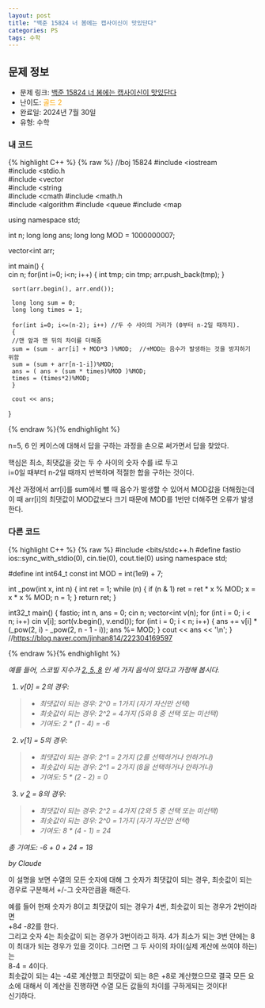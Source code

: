 ```yaml
---
layout: post
title: "백준 15824 너 봄에는 캡사이신이 맛있단다"
categories: PS
tags: 수학
---
```


## 문제 정보
- 문제 링크: [백준 15824 너 봄에는 캡사이신이 맛있단다](https://www.acmicpc.net/problem/15824)
- 난이도: <span style="color:#FFA500">골드 2</span>
- 완료일: 2024년 7월 30일
- 유형: 수학

### 내 코드

{% highlight C++ %} {% raw %}
//boj 15824
#include <iostream	
#include <stdio.h	
#include <vector	
#include <string	
#include <cmath	
#include <math.h	
#include <algorithm	
#include <queue	
#include <map	

using namespace std;

int n;
long long ans;
long long MOD = 1000000007;

vector<int	 arr;

int main()
{   
	 cin 		 n;
	 for(int i=0; i<n; i++)
	 {
	 int tmp;
	 cin 		 tmp;
	 arr.push_back(tmp);
	 }
	 
	 sort(arr.begin(), arr.end());

	 long long sum = 0;
	 long long times = 1;

	 for(int i=0; i<=(n-2); i++) //두 수 사이의 거리가 (0부터 n-2일 때까지).
	 {
	 //맨 앞과 맨 뒤의 차이를 더해줌
	 sum = (sum - arr[i] + MOD*3 )%MOD;  //+MOD는 음수가 발생하는 것을 방지하기 위함
	 sum = (sum + arr[n-1-i])%MOD;
	 ans = ( ans + (sum * times)%MOD )%MOD;
	 times = (times*2)%MOD;
	 }

	 cout << ans;
}


{% endraw %}{% endhighlight %}

n=5, 6 인 케이스에 대해서 답을 구하는 과정을 손으로 써가면서 답을 찾았다.

핵심은 최소, 최댓값을 갖는 두 수 사이의 숫자 수를 i로 두고   
i=0일 때부터 n-2일 때까지 반복하며 적절한 합을 구하는 것이다.  

계산 과정에서 arr[i]를 sum에서 뺄 때 음수가 발생할 수 있어서 MOD값을 더해줬는데  
이 때 arr[i]의 최댓값이 MOD값보다 크기 때문에 MOD를 1번만 더해주면 오류가 발생한다.  

### 다른 코드

{% highlight C++ %} {% raw %}
#include <bits/stdc++.h	
#define fastio ios::sync_with_stdio(0), cin.tie(0), cout.tie(0)
using namespace std;

#define int int64_t
const int MOD = int(1e9) + 7;

int _pow(int x, int n) {
	int ret = 1;
	while (n) {
		if (n & 1) ret = ret * x % MOD;
		x = x * x % MOD;
		n 		= 1;
	}
	return ret;
}

int32_t main() {
	fastio;
	int n, ans = 0; cin 		 n;
	vector<int	 v(n);
	for (int i = 0; i < n; i++) cin 		 v[i];
	sort(v.begin(), v.end());
	for (int i = 0; i < n; i++) {
		ans += v[i] * (_pow(2, i) - _pow(2, n - 1 - i));
		ans %= MOD;
	}
	cout << ans << '\n';
}
//https://blog.naver.com/jinhan814/222304169597

{% endraw %}{% endhighlight %}

_예를 들어, 스코빌 지수가_ _[2, 5, 8](<notion://www.notion.so/6>)_ _인 세 가지 음식이 있다고 가정해 봅시다._

  1. _v[0] = 2의 경우:_
> * _최댓값이 되는 경우: 2^0 = 1가지 (자기 자신만 선택)_
> * _최솟값이 되는 경우: 2^2 = 4가지 (5와 8 중 선택 또는 미선택)_
> * _기여도: 2 * (1 - 4) = -6_

  2.  _v[1] = 5의 경우:_
> * _최댓값이 되는 경우: 2^1 = 2가지 (2를 선택하거나 안하거나)_
> * _최솟값이 되는 경우: 2^1 = 2가지 (8을 선택하거나 안하거나)_
> * _기여도: 5 * (2 - 2) = 0_

  3.  _v_ _[2](<notion://www.notion.so/0>)_ _= 8의 경우:_
> * _최댓값이 되는 경우: 2^2 = 4가지 (2와 5 중 선택 또는 미선택)_
> * _최솟값이 되는 경우: 2^0 = 1가지 (자기 자신만 선택)_
> * _기여도: 8 * (4 - 1) = 24_

 _총 기여도: -6 + 0 + 24 = 18_

 _by Claude_

이 설명을 보면 수열의 모든 숫자에 대해 그 숫자가 최댓값이 되는 경우, 최솟값이 되는 경우로 구분해서 +/-그 숫자만큼을 해준다. 

예를 들어 현재 숫자가 8이고 최댓값이 되는 경우가 4번, 최솟값이 되는 경우가 2번이라면  
+8*4 -8*2를 한다.  
그리고 숫자 4는 최솟값이 되는 경우가 3번이라고 하자. 4가 최소가 되는 3번 안에는 8이 최대가 되는 경우가 있을 것이다. 그러면 그 두 사이의 차이(실제 계산에 쓰여야 하는)는  
8-4 = 4이다.  
최솟값이 되는 4는 -4로 계산했고 최댓값이 되는 8은 +8로 계산했으므로 결국 모든 요소에 대해서 이 계산을 진행하면 수열 모든 값들의 차이를 구하게되는 것이다!  
신기하다.  
  

